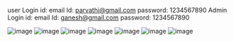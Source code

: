 user Login id:
email Id: parvathi@gmail.com
password: 1234567890
Admin Login id:
email Id: ganesh@gmail.com
password: 1234567890

![image](https://github.com/narmadavivek/MERN/assets/145418529/036ec746-4b59-4ee8-9b80-6022f9cf748f)
![image](https://github.com/narmadavivek/MERN/assets/145418529/a81d5508-b301-4e4d-bd34-eb16c79ecfd1)
![image](https://github.com/narmadavivek/MERN/assets/145418529/34a9cf0f-f7f3-4f46-9e4b-a40be4612d29)
![image](https://github.com/narmadavivek/MERN/assets/145418529/e1d66336-e65e-4dea-aec4-d68f6e6a1d31)
![image](https://github.com/narmadavivek/MERN/assets/145418529/266ff8a3-98cb-461f-9b99-ca12ce88200f)
![image](https://github.com/narmadavivek/MERN/assets/145418529/4eeab3b7-ab08-453a-9376-cfd28802bba0)
![image](https://github.com/narmadavivek/MERN/assets/145418529/64b11790-8691-45e2-9b99-aa8731055f87)


